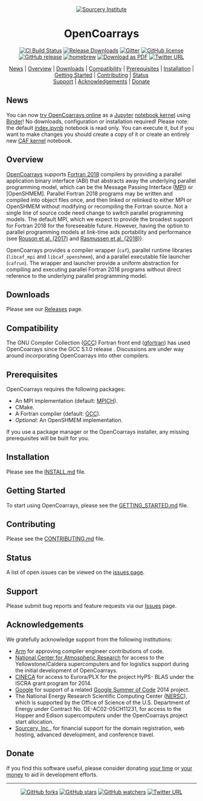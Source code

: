 <a name="top"> </a>

[This document is formatted with GitHub-Flavored Markdown.              ]:#
[For better viewing, including hyperlinks, read it online at            ]:#
[https://github.com/sourceryinstitute/OpenCoarrays/blob/master/README.md]:#
<div align="center">

[![Sourcery Institute][sourcery-institute logo]][Sourcery, Inc.]

OpenCoarrays
============

[![CI Build Status][build img]](https://travis-ci.org/sourceryinstitute/OpenCoarrays)
[![Release Downloads][download img]][Releases]
[![Gitter](https://img.shields.io/gitter/room/sourceryinstitute/opencoarrays.svg?style=flat-square)](https://gitter.im/sourceryinstitute/opencoarrays)
[![GitHub license][license img]](./LICENSE)
[![GitHub release][release img]](https://github.com/sourceryinstitute/OpenCoarrays/releases/latest)
[![homebrew](https://img.shields.io/homebrew/v/opencoarrays.svg?style=flat-square)](http://braumeister.org/formula/opencoarrays)
[![Download as PDF][pdf img]](https://md2pdf.herokuapp.com/sourceryinstitute/OpenCoarrays/blob/master/README.pdf)
[![Twitter URL][twitter img]][default tweet]

[News](#news) | [Overview](#overview) | [Downloads](#downloads) |
[Compatibility](#compatibility) | [Prerequisites](#prerequisites) |
[Installation](#installation) | [Getting Started](#getting-started) |
[Contributing](#contributing) | [Status](#status)  
[Support](#support) | [Acknowledgements](#acknowledgements) | [Donate](#donate)

</div>

News
----

You can now [try OpenCoarrays online] as a [Jupyter] [notebook kernel]
using [Binder]! No downloads, configuration or installation required!
Please note: the default [index.ipynb] notebook is read only. You can
execute it, but if you want to make changes you should create a copy
of it or create an entirely new [CAF kernel][notebook kernel]
notebook.

Overview
--------

[OpenCoarrays] supports [Fortran 2018] compilers by providing a 
parallel application binary interface (ABI) that abstracts away the 
underlying parallel programming model, which can be the Message
Passing Interface ([MPI]) or [OpenSHMEM].  Parallel Fortran 2018 
programs may be written and compiled into object files once, and 
then linked or relinked to either MPI or OpenSHMEM without modifying
or recompiling the Fortran source.  Not a single line of source code 
need change to switch parallel programming models.  The default MPI, 
which we expect to provide the broadest support for Fortran 2018 for 
the foreseeable future.  However, having the option to parallel
programming models at link-time aids portability and performance 
(see [Rouson et al. (2017)] and [Rasmussen et al. (2018)]).

OpenCoarrays provides a compiler wrapper (`caf`), parallel runtime
libraries (`libcaf_mpi` and `libcaf_openshmem`), and a parallel 
executable file launcher (`cafrun`).  The wrapper and launcher
provide a uniform abstraction for compiling and executing parallel
Fortran 2018 programs without direct reference to the underlying
parallel programming model.

Downloads
---------

Please see our [Releases] page.

Compatibility
-------------

The GNU Compiler Collection ([GCC]) Fortran front end ([gfortran]) has
used OpenCoarrays since the GCC 5.1.0 release .  Discussions are under
way around incorporating OpenCoarrays into other compilers.

Prerequisites
-------------

OpenCoarrays requires the following packages:

* An MPI implementation (default: [MPICH]).
* CMake.
* A Fortran compiler (default: [GCC]).
* _Optional_: An OpenSHMEM implementation.

If you use a package manager or the OpenCoarrays installer, any
missing prerequisites will be built for you.


Installation
------------

Please see the [INSTALL.md] file.

Getting Started
---------------

To start using OpenCoarrays, please see the [GETTING_STARTED.md] file.

Contributing
------------

Please see the [CONTRIBUTING.md] file.

Status
------

A list of open issues can be viewed on the
[issues page](https://github.com/sourceryinstitute/opencoarrays/issues).

Support
-------

Please submit bug reports and feature requests via our [Issues] page.

Acknowledgements
----------------

We gratefully acknowledge support from the following institutions:

* [Arm] for approving compiler engineer contributions of code. 
* [National Center for Atmospheric Research] for access to the
  Yellowstone/Caldera supercomputers and for logistics support during
  the initial development of OpenCoarrays.
* [CINECA] for access to Eurora/PLX for the project HyPS- BLAS under
  the ISCRA grant program for 2014.
* [Google] for support of a related [Google Summer of Code] 2014
  project.
* The National Energy Research Scientific Computing Center ([NERSC]),
  which is supported by the Office of Science of the U.S. Department
  of Energy under Contract No. DE-AC02-05CH11231, for access to the
  Hopper and Edison supercomputers under the OpenCoarrays project
  start allocation.
* [Sourcery, Inc.], for financial support for the domain registration,
  web hosting, advanced development, and conference travel.

Donate
------

If you find this software useful, please consider donating
[your time](CONTRIBUTING.md) or
[your money](http://www.sourceryinstitute.org/store/p5/Donation.html)
to aid in development efforts.

---

<div align="center">

[![GitHub forks](https://img.shields.io/github/forks/sourceryinstitute/OpenCoarrays.svg?style=social&label=Fork)](https://github.com/sourceryinstitute/OpenCoarrays/fork)
[![GitHub stars](https://img.shields.io/github/stars/sourceryinstitute/OpenCoarrays.svg?style=social&label=Star)](https://github.com/sourceryinstitute/OpenCoarrays)
[![GitHub watchers](https://img.shields.io/github/watchers/sourceryinstitute/OpenCoarrays.svg?style=social&label=Watch)](https://github.com/sourceryinstitute/OpenCoarrays)
[![Twitter URL][twitter img]][default tweet]

</div>

[Hyperlinks]:#

[News]: #news
[Overview]: #overview
[Downloads]: #downloads
[Compatibility]: #compatibility
[Prerequisites]: #prerequisites
[Installation]: #installation
[Contributing]: #contributing
[Acknowledgements]: #acknowledgements

[Fortran 2018]: http://isotc.iso.org/livelink/livelink?func=ll&objId=19442438&objAction=Open&viewType=1
[Rouson et al. (2017)]: https://github.com/sourceryinstitute/coarray-icar-paw17/blob/master/main.pdf
[Rasmussen et al. (2018)]: https://github.com/scrasmussen/coarray-icar-paw18/blob/master/main.pdf
[Arm]: https://www.arm.com

[sourcery-institute logo]: http://www.sourceryinstitute.org/uploads/4/9/9/6/49967347/sourcery-logo-rgb-hi-rez-1.png
[OpenCoarrays]: http://www.opencoarrays.org
[ABI]: https://gcc.gnu.org/onlinedocs/gfortran/Coarray-Programming.html#Coarray-Programming
[TS 18508]: http://isotc.iso.org/livelink/livelink/nfetch/-8919044/8919782/8919787/16681398/ISO%2DIECJTC1%2DSC22%2DWG5_N2027_Draft_TS_18508_Additional_Paralle.pdf?nodeid=16769292&vernum=0
[MPI]: http://mpi-forum.org
[GCC]: http://gcc.gnu.org
[gfortran]: https://gcc.gnu.org/wiki/GFortran
[opencoarrays module]: ./src/extensions/opencoarrays.F90
[MPICH]: http://www.mpich.org
[MVAPICH]: http://mvapich.cse.ohio-state.edu
[OpenMPI]: https://www.open-mpi.org
[Sourcery, Inc.]: http://www.sourceryinstitute.org
[Google]: http://www.google.com
[CINECA]: https://www.cineca.it/en
[NERSC]: http://www.nersc.gov
[National Center for Atmospheric Research]: https://ncar.ucar.edu
[INSTALL.md]: ./INSTALL.md
[GASNet]: http://gasnet.lbl.gov
[CONTRIBUTING.md]: ./CONTRIBUTING.md
[GETTING_STARTED.md]: ./GETTING_STARTED.md
[Google Groups]: https://groups.google.com/forum/#!homeredir
[Google Group]: https://groups.google.com/forum/#!forum/opencoarrays
[subscribing]: https://groups.google.com/forum/#!forum/opencoarrays/join
[opencoarrays@googlegroups.com]: mailto:opencoarrays@googlegroups.com
[Google Summer of Code]: https://www.google-melange.com/archive/gsoc/2014/orgs/gcc

[Issues]: https://github.com/sourceryinstitute/OpenCoarrays/issues
[Releases]: https://github.com/sourceryinstitute/OpenCoarrays/releases

[try OpenCoarrays online]: https://bit.ly/CAF-Binder
[notebook kernel]: https://github.com/sourceryinstitute/jupyter-CAF-kernel
[Binder]: https://beta.mybinder.org
[Jupyter]: https://jupyter.org
[index.ipynb]: https://nbviewer.jupyter.org/github/sourceryinstitute/jupyter-CAF-kernel/blob/master/index.ipynb

[build img]: https://img.shields.io/travis-ci/sourceryinstitute/OpenCoarrays/master.svg?style=flat-square "Travis-CI build badge"
[CI Master Branch]: https://travis-ci.org/sourceryinstitute/OpenCoarrays?branch=master "View Travis-CI builds"
[download img]: https://img.shields.io/github/downloads/sourceryinstitute/OpenCoarrays/total.svg?style=flat-square "Download count badge"
[license img]: https://img.shields.io/badge/license-BSD--3-blue.svg?style=flat-square "BSD-3 License badge"
[release img]: https://img.shields.io/github/release/sourceryinstitute/OpenCoarrays.svg?style=flat-square "Latest release badge"
[pdf img]: https://img.shields.io/badge/PDF-README.md-6C2DC7.svg?style=flat-square "Download this readme as a PDF"
[twitter img]: https://img.shields.io/twitter/url/http/shields.io.svg?style=social

[default tweet]: https://twitter.com/intent/tweet?hashtags=HPC,Fortran,PGAS&related=zbeekman,gnutools,HPCwire,HPC_Guru,hpcprogrammer,SciNetHPC,DegenerateConic,jeffdotscience,travisci&text=Stop%20programming%20w%2F%20the%20%23MPI%20docs%20in%20your%20lap%2C%20try%20Coarray%20Fortran%20w%2F%20OpenCoarrays%20%26%20GFortran!&url=https%3A//github.com/sourceryinstitute/OpenCoarrays
